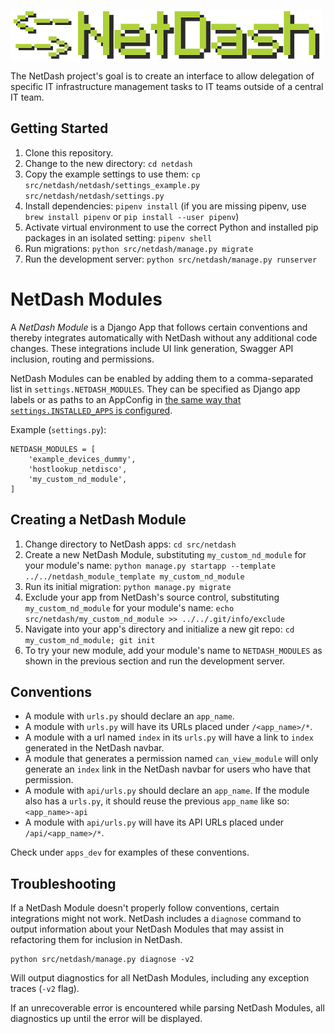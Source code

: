 ![NetDash](docs/netdash-logo-small.png)

The NetDash project's goal is to create an interface to allow delegation of specific IT infrastructure management tasks to IT teams outside of a central IT team. 

## Getting Started

1. Clone this repository.
2. Change to the new directory: `cd netdash`
3. Copy the example settings to use them: `cp src/netdash/netdash/settings_example.py src/netdash/netdash/settings.py`
4. Install dependencies: `pipenv install` (if you are missing pipenv, use `brew install pipenv` or `pip install --user pipenv`)
5. Activate virtual environment to use the correct Python and installed pip packages in an isolated setting: `pipenv shell`
5. Run migrations: `python src/netdash/manage.py migrate`
6. Run the development server: `python src/netdash/manage.py runserver`

# NetDash Modules

A *NetDash Module* is a Django App that follows certain conventions and thereby integrates automatically with NetDash without any additional code changes. These integrations include UI link generation, Swagger API inclusion, routing and permissions.

NetDash Modules can be enabled by adding them to a comma-separated list in `settings.NETDASH_MODULES`. They can be specified as Django app labels or as paths to an AppConfig in [the same way that `settings.INSTALLED_APPS` is configured](https://docs.djangoproject.com/en/2.2/ref/applications/#for-application-users).

Example (`settings.py`):
```
NETDASH_MODULES = [
    'example_devices_dummy',
    'hostlookup_netdisco',
    'my_custom_nd_module',
]
```

## Creating a NetDash Module

1. Change directory to NetDash apps: `cd src/netdash`
2. Create a new NetDash Module, substituting `my_custom_nd_module` for your module's name: `python manage.py startapp --template ../../netdash_module_template my_custom_nd_module`
3. Run its initial migration: `python manage.py migrate`
4. Exclude your app from NetDash's source control, substituting `my_custom_nd_module` for your module's name: `echo src/netdash/my_custom_nd_module >> ../../.git/info/exclude`
5. Navigate into your app's directory and initialize a new git repo: `cd my_custom_nd_module; git init`
6. To try your new module, add your module's name to `NETDASH_MODULES` as shown in the previous section and run the development server.

## Conventions

* A module with `urls.py` should declare an `app_name`.
* A module with `urls.py` will have its URLs placed under `/<app_name>/*`.
* A module with a url named `index` in its `urls.py` will have a link to `index` generated in the NetDash navbar.
* A module that generates a permission named `can_view_module` will only generate an `index` link in the NetDash navbar for users who have that permission.
* A module with `api/urls.py` should declare an `app_name`. If the module also has a `urls.py`, it should reuse the previous `app_name` like so: `<app_name>-api`
* A module with `api/urls.py` will have its API URLs placed under `/api/<app_name>/*`.

Check under `apps_dev` for examples of these conventions.

## Troubleshooting

If a NetDash Module doesn't properly follow conventions, certain integrations might not work. NetDash includes a `diagnose` command to output information about your NetDash Modules that may assist in refactoring them for inclusion in NetDash.

```
python src/netdash/manage.py diagnose -v2
```

Will output diagnostics for all NetDash Modules, including any exception traces (`-v2` flag).

If an unrecoverable error is encountered while parsing NetDash Modules, all diagnostics up until the error will be displayed.
